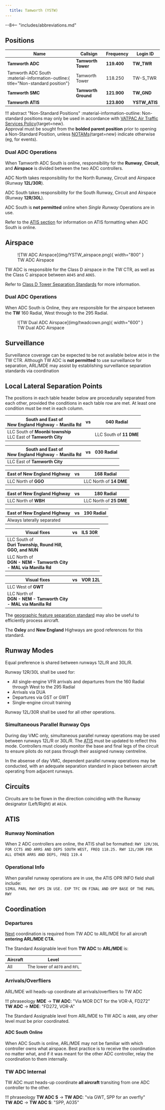 ```yaml
---
  title: Tamworth (YSTW)
---
```


--8<-- "includes/abbreviations.md"

## Positions

| Name | Callsign | Frequency | Login ID |
| ---- | -------- | --------- | ---------------- |
| **Tamworth ADC** | **Tamworth Tower** | **119.400** | **TW_TWR** |
| <span class="indented">Tamworth ADC South :material-information-outline:{ title="Non-standard position"}  | Tamworth Tower  | 118.250        | TW-S_TWR                        |
| **Tamworth SMC** | **Tamworth Ground** | **121.900** | **TW_GND** |
| **Tamworth ATIS** |  | **123.800** | **YSTW_ATIS** |

!!! abstract "Non-Standard Positions"
    :material-information-outline: Non-standard positions may only be used in accordance with [VATPAC Air Traffic Services Policy](https://vatpac.org/publications/policies){target=new}.  
    Approval must be sought from the **bolded parent position** prior to opening a Non-Standard Position, unless [NOTAMs](https://vatpac.org/publications/notam){target=new} indicate otherwise (eg, for events).

### Dual ADC Operations
When Tamworth ADC South is online, responsibility for the **Runway**, **Circuit**, and **Airspace** is divided between the two ADC controllers.

ADC North takes responsibility for the North Runway, Circuit and Airspace (Runway **12L/30R**).

ADC South takes responsibility for the South Runway, Circuit and Airspace (Runway **12R/30L**).

ADC South is **not permitted** online when *Single Runway* Operations are in use.

Refer to the [ATIS section](#runway-nomination) for information on ATIS formatting when ADC South is online.

## Airspace
<figure markdown>
![TW ADC Airspace](img/YSTW_airspace.png){ width="800" }
  <figcaption>TW ADC Airspace</figcaption>
</figure>

TW ADC is responsible for the Class D airspace in the TW CTR, as well as the Class C airspace between `A045` and `A065`.

Refer to [Class D Tower Separation Standards](../../../separation-standards/classd) for more information.

### Dual ADC Operations
When ADC South is Online, they are responsible for the airspace between the **TW** 160 Radial, West through to the 295 Radial.

<figure markdown>
![TW Dual ADC Airspace](img/twadcown.png){ width="600" }
  <figcaption>TW Dual ADC Airspace</figcaption>
</figure>

## Surveillance
Surveillance coverage can be expected to be not available below `A034` in the TW CTR. Although TW ADC is **not permitted** to use surveillance for separation, ARL/MDE may assist by establishing surveillance separation standards via coordination

## Local Lateral Separation Points
The positions in each table header below are procedurally separated from each other, provided the conditions in each table row are met. At least one condition must be met in each column.

| South and East of<br>New England Highway - Manilla Rd | vs | 040 Radial |
| ----------- | ----------------- | ----------------- |
| LLC South of **Moonbi township**<br>LLC East of **Tamworth City** | | LLC South of **11 DME** |

| South and East of<br>New England Highway - Manilla Rd | vs |  030 Radial |
| ----------- | ----------------- | ----------------- |
| LLC East of **Tamworth City** | | |

| East of New England Highway | vs | 168 Radial |
| ----------- | ----------------- | ----------------- |
| LLC North of **GGO** | | LLC North of **14 DME** |

| East of New England Highway | vs | 180 Radial |
| ----------- | ----------------- | ----------------- |
| LLC North of **WBH** | | LLC North of **25 DME** |

| East of New England Highway | vs | 190 Radial |
| ----------- | ----------------- | ----------------- |
| Always laterally separated | | |

| Visual fixes | vs | ILS 30R |
| ----------- | ----------------- | ----------------- |
| LLC South of<br>**Duri Township, Round Hill,<br>GGO, and NUN** | | |
| LLC North of<br>**DGN - NEM - Tamworth City<br>- MAL via Manilla Rd** | | |

| Visual fixes | vs | VOR 12L |
| ----------- | ----------------- | ----------------- |
| LLC West of **GWT** | | |
| LLC North of<br>**DGN - NEM - Tamworth City<br>- MAL via Manilla Rd** | | |

The [geographic feature separation standard](../../separation-standards/visual.md#geographic-features) may also be useful to efficiently process aircraft.

The **Oxley** and **New England** Highways are good references for this standard.

## Runway Modes
Equal preference is shared between runways 12L/R and 30L/R.

Runway 12R/30L shall be used for:

- All single-engine VFR arrivals and departures from the 160 Radial through West to the 295 Radial
- Arrivals via DUA
- Departures via GST or GWT
- Single-engine circuit training

Runway 12L/30R shall be used for all other operations. 

### Simultaneous Parallel Runway Ops
During day VMC only, simultaneous parallel runway operations may be used between runways 12L/R or 30L/R. The [ATIS](#operational-info) must be updated to reflect this mode. Controllers must closely monitor the base and final legs of the circuit to ensure pilots do not pass through their assigned runway centreline.

In the absense of day VMC, dependent parallel runway operations may be conducted, with an adequate separation standard in place between aircraft operating from adjacent runways.

## Circuits
Circuits are to be flown in the direction coinciding with the Runway designator (Left/Right) at `A024`.

## ATIS
### Runway Nomination
When 2 ADC controllers are online, the ATIS shall be formatted: `RWY 12R/30L FOR CCTS AND ARRS AND DEPS SOUTH WEST, FREQ 118.25. RWY 12L/30R FOR ALL OTHER ARRS AND DEPS, FREQ 119.4`

### Operational Info
When parallel runway operations are in use, the ATIS OPR INFO field shall include:  
`SIMUL PARL RWY OPS IN USE. EXP TFC ON FINAL AND OPP BASE OF THE PARL RWY`

## Coordination
### Departures
[Next](../../controller-skills/coordination.md#next) coordination is required from TW ADC to ARL/MDE for all aircraft **entering ARL/MDE CTA**.

The Standard Assignable level from **TW ADC** to **ARL/MDE** is:

| Aircraft | Level |
| ---- | ---- |
| All | The lower of `A070` and `RFL` |

### Arrivals/Overfliers
ARL/MDE will heads-up coordinate all arrivals/overfliers to TW ADC

!!! phraseology
    <span class="hotline">**MDE** -> **TW ADC**</span>: "Via MOR DCT for the VOR-A, FD272”  
    <span class="hotline">**TW ADC** -> **MDE**</span>: "FD272, VOR-A"  

The Standard Assignable level from ARL/MDE to TW ADC is `A080`, any other level must be prior coordinated.

#### ADC South Online
When ADC South is online, ARL/MDE may not be familiar with which controller owns what airspace. Best practice is to receive the coordination no matter what, and if it was meant for the other ADC controller, relay the coordination to them internally.

### TW ADC Internal
TW ADC must heads-up coordinate **all aircraft** transiting from one ADC controller to the other.

!!! phraseology
    <span class="hotline">**TW ADC S** -> **TW ADC**</span>: "via GWT, SPP for an overfly"  
    <span class="hotline">**TW ADC** -> **TW ADC S**</span>: "SPP, A035"
